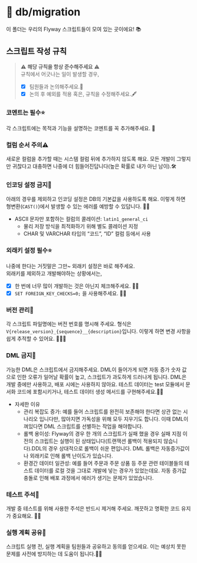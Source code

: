 # 🚀 db/migration

이 폴더는 우리의 Flyway 스크립트들이 모여 있는 곳이에요! 📚

## 스크립트 작성 규칙

> ⚠️ **해당 규칙을 항상 준수해주세요** ⚠️<br> 
> 규칙에서 어긋나는 일이 발생할 경우,
> - [X] 팀원들과 논의해주세요.📢
> - [X] 논의 후 예외를 적용 혹은, 규칙을 수정해주세요.🖋️

### **코멘트는 필수⭐**
각 스크립트에는 목적과 기능을 설명하는 코멘트를 꼭 추가해주세요. 📝

### **컬럼 순서 주의⚠️**
새로운 컬럼을 추가할 때는 시스템 컬럼 뒤에 추가하지 않도록 해요. 모든 개발이 그렇지만 귀찮다고 대충하면 나중에 더 힘들어진답니다(높은 확률로 내가 아닌 남이).🛠️

### **인코딩 설정 금지🚫**
아래의 경우를 제외하고 인코딩 설정은 DB의 기본값을 사용하도록 해요. 이렇게 하면 형변환(`CAST()`)에서 발생할 수 있는 에러를 예방할 수 있답니다. 🚫🔧
- ASCII 문자만 포함하는 컬럼의 콜레이션: `latin1_general_ci`
  - 물리 저장 방식을 최적화하기 위해 별도 콜레이션 지정
  - CHAR 및 VARCHAR 타입의 “코드”, “ID” 컬럼 등에서 사용

### **외래키 설정 필수⭐**
나중에 한다는 거짓말은 그만~ 외래키 설정은 바로 해주세요.<br> 
외래키를 제외하고 개발해야하는 상황에서는,
- [X] 한 번에 너무 많이 개발하는 것은 아닌지 체크해주세요. 🙏🔑
- [X] `SET FOREIGN_KEY_CHECKS=0;` 을 사용해주세요. 🙏🔑

### **버전 관리🔖**
각 스크립트 파일명에는 버전 번호를 명시해 주세요. 형식은 `V{release_version}_{sequence}__{description}`입니다. 이렇게 하면 변경 사항을 쉽게 추적할 수 있어요. 🕵️‍♂️🔖

### **DML 금지🚫**
가능한 DML은 스크립트에서 금지해주세요. DML이 들어가게 되면 자동 증가 숫자 값으로 인한 오류가 일어날 확률이 높고, 스크립트가 과도하게 드러나게 됩니다. DML은 개발 중에만 사용하고, 배포 시에는 사용하지 않아요. 테스트 데이터는 test 모듈에서 문서화 코드에 포함시키거나, 테스트 데이터 생성 메서드를 구현해주세요.🚫🔧
- 자세한 이유
  - 관리 복잡도 증가: 예를 들어 스크립트를 완전히 보존해야 한다면 상관 없는 시나리오 입니다만, 많아지면 가독성을 위해 모두 지우기도 합니다. 이때 DML이 껴있다면 DML 스크립트를 선별하는 작업을  해야합니다.
  - 롤백 용이성: Flyway의 경우 한 개의 스크립트가 실패 했을 경우 실패 지점 이전의 스크립트는 실행이 된 상태입니다(트랜잭션 롤백이 적용되지 않습니다).DDL의 경우 상대적으로 롤백이 쉬운 편입니다. DML 롤백은 자동증가값이나 외래키로 인해 롤백 난이도가 있습니다.
  - 환경간 데이터 일관성: 예를 들어 주문과 주문 상품 등 주문 관련 테이블들의 테스트 데이터를 로컬 것을 그대로 개발에 넣는 경우가 있었는데요. 자동 증가값 충돌로 인해 배포 과정에서 에러가 생기는 문제가 있었습니다.

### **테스트 주석🧹**
개발 중 테스트를 위해 사용한 주석은 반드시 제거해 주세요. 깨끗하고 명확한 코드 유지가 중요해요. 🧹✅

### **실행 계획 공유📢**
스크립트 실행 전, 실행 계획을 팀원들과 공유하고 동의를 얻으세요. 이는 예상치 못한 문제를 사전에 방지하는 데 도움이 됩니다.📢👥 

